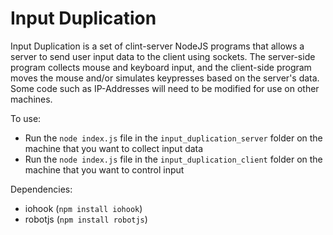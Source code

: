 # Input Duplication

Input Duplication is a set of clint-server NodeJS programs that allows a server to send user input data to the client using sockets.
The server-side program collects mouse and keyboard input, and the client-side program moves the mouse and/or simulates keypresses based on the server's data.
Some code such as IP-Addresses will need to be modified for use on other machines.

To use:
* Run the `node index.js` file in the `input_duplication_server` folder on the machine that you want to collect input data
* Run the `node index.js` file in the `input_duplication_client` folder on the machine that you want to control input

Dependencies:
* iohook (`npm install iohook`)
* robotjs (`npm install robotjs`)